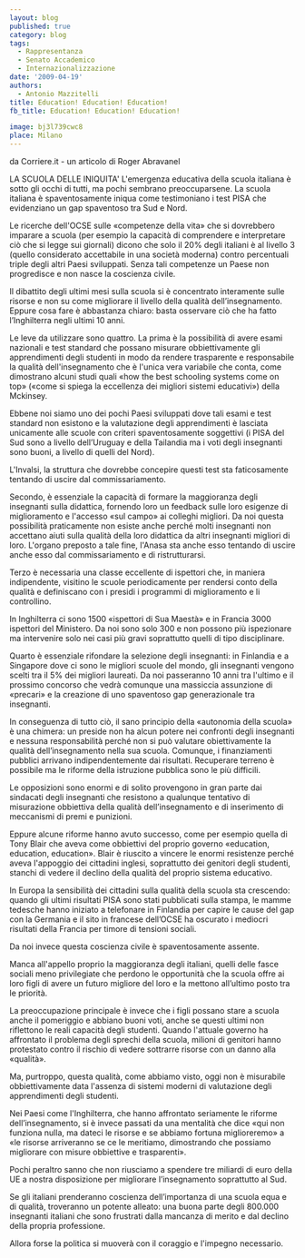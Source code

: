 ```yaml
---
layout: blog
published: true
category: blog
tags:
  - Rappresentanza
  - Senato Accademico
  - Internazionalizzazione
date: '2009-04-19'
authors:
  - Antonio Mazzitelli
title: Education! Education! Education!
fb_title: Education! Education! Education!

image: bj3l739cwc8
place: Milano
---
```


da Corriere.it - un articolo di Roger Abravanel

LA SCUOLA DELLE INIQUITA' L'emergenza educativa della scuola italiana è sotto gli occhi di tutti, ma pochi sembrano preoccuparsene. La scuola italiana è spaventosamente iniqua come testimoniano i test PISA che evidenziano un gap spaventoso tra Sud e Nord.

Le ricerche dell'OCSE sulle «competenze della vita» che si dovrebbero imparare a scuola (per esempio la capacità di comprendere e interpretare ciò che si legge sui giornali) dicono che solo il 20% degli italiani è al livello 3 (quello considerato accettabile in una società moderna) contro percentuali triple degli altri Paesi sviluppati. Senza tali competenze un Paese non progredisce e non nasce la coscienza civile.

Il dibattito degli ultimi mesi sulla scuola si è concentrato interamente sulle risorse e non su come migliorare il livello della qualità dell’insegnamento. Eppure cosa fare è abbastanza chiaro: basta osservare ciò che ha fatto l’Inghilterra negli ultimi 10 anni.

Le leve da utilizzare sono quattro. La prima è la possibilità di avere esami nazionali e test standard che possano misurare obbiettivamente gli apprendimenti degli studenti in modo da rendere trasparente e responsabile la qualità dell'insegnamento che è l'unica vera variabile che conta, come dimostrano alcuni studi quali «how the best schooling systems come on top» («come si spiega la eccellenza dei migliori sistemi educativi») della Mckinsey.

Ebbene noi siamo uno dei pochi Paesi sviluppati dove tali esami e test standard non esistono e la valutazione degli apprendimenti è lasciata unicamente alle scuole con criteri spaventosamente soggettivi (i PISA del Sud sono a livello dell’Uruguay e della Tailandia ma i voti degli insegnanti sono buoni, a livello di quelli del Nord).

L'Invalsi, la struttura che dovrebbe concepire questi test sta faticosamente tentando di uscire dal commissariamento.

Secondo, è essenziale la capacità di formare la maggioranza degli insegnanti sulla didattica, fornendo loro un feedback sulle loro esigenze di miglioramento e l'accesso «sul campo» ai colleghi migliori. Da noi questa possibilità praticamente non esiste anche perché molti insegnanti non accettano aiuti sulla qualità della loro didattica da altri insegnanti migliori di loro. L'organo preposto a tale fine, l'Anasa sta anche esso tentando di uscire anche esso dal commissariamento e di ristrutturarsi.

Terzo è necessaria una classe eccellente di ispettori che, in maniera indipendente, visitino le scuole periodicamente per rendersi conto della qualità e definiscano con i presidi i programmi di miglioramento e li controllino.

In Inghilterra ci sono 1500 «ispettori di Sua Maestà» e in Francia 3000 ispettori del Ministero. Da noi sono solo 300 e non possono più ispezionare ma intervenire solo nei casi più gravi soprattutto quelli di tipo disciplinare.

Quarto è essenziale rifondare la selezione degli insegnanti: in Finlandia e a Singapore dove ci sono le migliori scuole del mondo, gli insegnanti vengono scelti tra il 5% dei migliori laureati. Da noi passeranno 10 anni tra l'ultimo e il prossimo concorso che vedrà comunque una massiccia assunzione di «precari» e la creazione di uno spaventoso gap generazionale tra insegnanti.

In conseguenza di tutto ciò, il sano principio della «autonomia della scuola» è una chimera: un preside non ha alcun potere nei confronti degli insegnanti e nessuna responsabilità perché non si può valutare obiettivamente la qualità dell’insegnamento nella sua scuola. Comunque, i finanziamenti pubblici arrivano indipendentemente dai risultati. Recuperare terreno è possibile ma le riforme della istruzione pubblica sono le più difficili.

Le opposizioni sono enormi e di solito provengono in gran parte dai sindacati degli insegnanti che resistono a qualunque tentativo di misurazione obbiettiva della qualità dell’insegnamento e di inserimento di meccanismi di premi e punizioni.

Eppure alcune riforme hanno avuto successo, come per esempio quella di Tony Blair che aveva come obbiettivi del proprio governo «education, education, education». Blair è riuscito a vincere le enormi resistenze perché aveva l'appoggio dei cittadini inglesi, soprattutto dei genitori degli studenti, stanchi di vedere il declino della qualità del proprio sistema educativo.

In Europa la sensibilità dei cittadini sulla qualità della scuola sta crescendo: quando gli ultimi risultati PISA sono stati pubblicati sulla stampa, le mamme tedesche hanno iniziato a telefonare in Finlandia per capire le cause del gap con la Germania e il sito in francese dell’OCSE ha oscurato i mediocri risultati della Francia per timore di tensioni sociali.

Da noi invece questa coscienza civile è spaventosamente assente.

Manca all'appello proprio la maggioranza degli italiani, quelli delle fasce sociali meno privilegiate che perdono le opportunità che la scuola offre ai loro figli di avere un futuro migliore del loro e la mettono all’ultimo posto tra le priorità.

La preoccupazione principale è invece che i figli possano stare a scuola anche il pomeriggio e abbiano buoni voti, anche se questi ultimi non riflettono le reali capacità degli studenti. Quando l'attuale governo ha affrontato il problema degli sprechi della scuola, milioni di genitori hanno protestato contro il rischio di vedere sottrarre risorse con un danno alla «qualità».

Ma, purtroppo, questa qualità, come abbiamo visto, oggi non è misurabile obbiettivamente data l'assenza di sistemi moderni di valutazione degli apprendimenti degli studenti.

Nei Paesi come l'Inghilterra, che hanno affrontato seriamente le riforme dell’insegnamento, si è invece passati da una mentalità che dice «qui non funziona nulla, ma dateci le risorse e se abbiamo fortuna miglioreremo» a «le risorse arriveranno se ce le meritiamo, dimostrando che possiamo migliorare con misure obbiettive e trasparenti».

Pochi peraltro sanno che non riusciamo a spendere tre miliardi di euro della UE a nostra disposizione per migliorare l’insegnamento soprattutto al Sud.

Se gli italiani prenderanno coscienza dell’importanza di una scuola equa e di qualità, troveranno un potente alleato: una buona parte degli 800.000 insegnanti italiani che sono frustrati dalla mancanza di merito e dal declino della propria professione.

Allora forse la politica si muoverà con il coraggio e l'impegno necessario.
